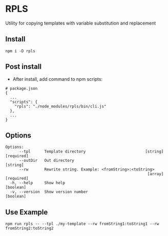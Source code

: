 # RPLS
Utility for copying templates with variable substitution and replacement

## Install
```shell
npm i -D rpls
```

## Post install
- After install, add command to npm scripts:
```shell
# package.json
{
  ...
  "scripts": {
    "rpls": "./node_modules/rpls/bin/cli.js"
  },
  ...
}
```

## Options
```shell
Options:
      --tpl      Template directory                          [string] [required]
      --outDir   Out directory                                          [string]
      --rw       Rewrite string. Example: <fromString>:<toString>
                                                              [array] [required]
  -h, --help     Show help                                             [boolean]
  -v, --version  Show version number                                   [boolean]
```



## Use Example
```shell
npm run rpls -- --tpl ./my-template --rw fromString1:toString1 --rw fromString2:toString2
```
